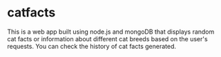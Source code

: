 # catfacts
This is a web app built using node.js and mongoDB that displays random cat facts or information about different cat breeds based on the user's requests. You can check the history of cat facts generated. 
